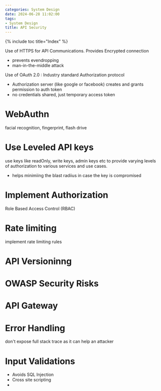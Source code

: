 ```yaml
---
categories: System Design
date: 2024-06-28 11:02:00
tags:
- System Design
title: API Security
---
```


{% include toc title="Index" %}

Use of HTTPS for API Communications. Provides Encrypted connection
- prevents evendropping
- man-in-the-middle attack

Use of OAuth 2.0 : Industry standard Authorization protocol

- Authorization server (like google or facebook) creates and grants permission
  to auth token
- no credentials shared, just temporary access token

# WebAuthn

facial recognition, fingerprint, flash drive

# Use Leveled API keys

use keys like readOnly, write keys, admin keys etc to provide varying levels of
authorization to various services and use cases.

- helps minimiing the blast radiius in case the key is compromised

# Implement Authorization

Role Based Access Control (RBAC)

# Rate limiting

implement rate limiting rules

# API Versioninng

# OWASP Security Risks

# API Gateway

# Error Handling

don't expose full stack trace as it can help an attacker

# Input Validations

- Avoids SQL Injection
- Cross site scripting
-
